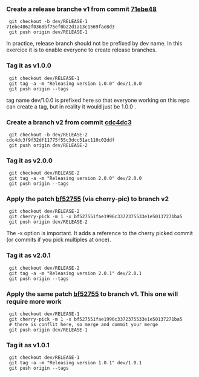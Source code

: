  ###  Create a release branche v1 from commit [71ebe48](https://github.com/NicolasBarlogis/react-trunk-based-banking-kata/commit/71ebe4862f0368bf75ef0b22d1a13c1569fae8d3)
 ```git
  git checkout -b dev/RELEASE-1 71ebe4862f0368bf75ef0b22d1a13c1569fae8d3
  git push origin dev/RELEASE-1
 ```
 In practice, release branch should not be prefixed by dev name. In this exercice it is to enable everyone to create release branches.
 
 ###  Tag it as v1.0.0
 ```git
  git checkout dev/RELEASE-1
  git tag -a -m "Releasing version 1.0.0" dev/1.0.0
  git push origin --tags
 ```
 tag name dev/1.0.0 is prefixed here so that everyone working on this repo can create a tag, but in reality it would just be 1.0.0 .
 
 ###  Create a branch v2 from commit [cdc4dc3](https://github.com/NicolasBarlogis/react-trunk-based-banking-kata/commit/cdc4dc3f9f32df11775f55c3dcc51ac110c02ddf)
 ```git
  git checkout -b dev/RELEASE-2 cdc4dc3f9f32df11775f55c3dcc51ac110c02ddf
  git push origin dev/RELEASE-2
 ```
 
 ### Tag it as v2.0.0
 ```git
  git checkout dev/RELEASE-2
  git tag -a -m "Releasing version 2.0.0" dev/2.0.0
  git push origin --tags
 ```
 
 ###  Apply the patch [bf52755](https://github.com/NicolasBarlogis/react-trunk-based-banking-kata/commit/bf527551fae1996c3372375533e1e50137271ba5) (via cherry-pic) to branch v2
 ```git
  git checkout dev/RELEASE-2
  git cherry-pick -m 1 -x bf527551fae1996c3372375533e1e50137271ba5
  git push origin dev/RELEASE-2
 ```
 The -x option is important. It adds a reference to the cherry picked commit (or commits if you pick multiples at once).
 
 ###  Tag it as v2.0.1
 ```git
  git checkout dev/RELEASE-2
  git tag -a -m "Releasing version 2.0.1" dev/2.0.1
  git push origin --tags
 ```
 
 ###  Apply the same patch [bf52755](https://github.com/NicolasBarlogis/react-trunk-based-banking-kata/commit/bf527551fae1996c3372375533e1e50137271ba5) to branch v1. This one will require more work
 ```git
  git checkout dev/RELEASE-1
  git cherry-pick -m 1 -x bf527551fae1996c3372375533e1e50137271ba5
  # there is conflit here, so merge and commit your merge
  git push origin dev/RELEASE-1
 ```
 
 ###  Tag it as v1.0.1
 ```git
  git checkout dev/RELEASE-1
  git tag -a -m "Releasing version 1.0.1" dev/1.0.1
  git push origin --tags
 ```
 